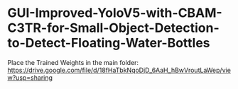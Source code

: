 # GUI-Improved-YoloV5-with-CBAM-C3TR-for-Small-Object-Detection-to-Detect-Floating-Water-Bottles

Place the Trained Weights in the main folder: https://drive.google.com/file/d/18fHaTbkNqoDjD_6AaH_hBwVroutLaWep/view?usp=sharing
